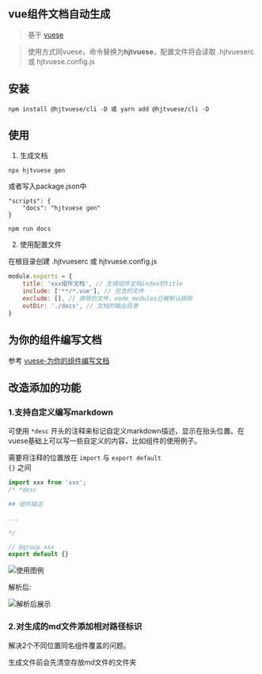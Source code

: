 ##  vue组件文档自动生成

> 基于 [vuese](https://vuese.org/)

> 使用方式同vuese，命令替换为**hjtvuese**，配置文件将会读取 .hjtvueserc 或 hjtvuese.config.js

## 安装

```shell
npm install @hjtvuese/cli -D 或 yarn add @hjtvuese/cli -D
```

## 使用

1. 生成文档

```shell
npx hjtvuese gen
```

或者写入package.json中

```shell
"scripts": {
    "docs": "hjtvuese gen"
}
```

```shell
npm run docs
```

2. 使用配置文件

在根目录创建 .hjtvueserc 或 hjtvuese.config.js

```js
module.exports = {
    title: 'xxx组件文档', // 生成组件文档index的title
    include: ['**/*.vue'], // 包含的文件
    exclude: [], // 排除的文件，node_modules已被默认排除
    outDir: './docs', // 文档的输出目录
}
```

## 为你的组件编写文档

参考 [vuese-为你的组件编写文档](https://vuese.org/zh/cli/#%E4%B8%BA%E4%BD%A0%E7%9A%84%E7%BB%84%E4%BB%B6%E7%BC%96%E5%86%99%E6%96%87%E6%A1%A3)

## 改造添加的功能

### 1.支持自定义编写markdown

可使用 <code>*desc</code> 开头的注释来标记自定义markdown描述，显示在抬头位置。在vuese基础上可以写一些自定义的内容，比如组件的使用例子。

需要将注释的位置放在 <code>import</code> 与 <code>export default {}</code> 之间

```js
import xxx from 'xxx';
/* *desc

## 组件描述

...

*/

// @group xxx
export default {}
```

![使用图例](https://imgcdn.huanjutang.com/file/2021/01/25/222542ef067ea44f9c6c7d5703082255.png)


解析后:

![解析后展示](https://imgcdn.huanjutang.com/file/2021/01/25/fe000454b7bdd40dad4b94f9374dd049.png)

### 2.对生成的md文件添加相对路径标识

解决2个不同位置同名组件覆盖的问题。

生成文件前会先清空存放md文件的文件夹



